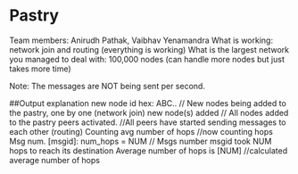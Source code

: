 # Pastry

Team members: Anirudh Pathak, Vaibhav Yenamandra
What is working: network join and routing (everything is working)
What is the largest network you managed to deal with: 100,000 nodes (can handle more nodes but just takes more time)

Note: The messages are NOT being sent per second.

##Output explanation
new node id hex: ABC.. // New nodes being added to the pastry, one by one (network join)
new node(s) added // All nodes added to the pastry
peers activated. //All peers have started sending messages to each other (routing)
Counting avg number of hops //now counting hops
Msg num. [msgid]: num_hops = NUM // Msgs number msgid took NUM hops to reach its destination
Average number of hops is [NUM] //calculated average number of hops
